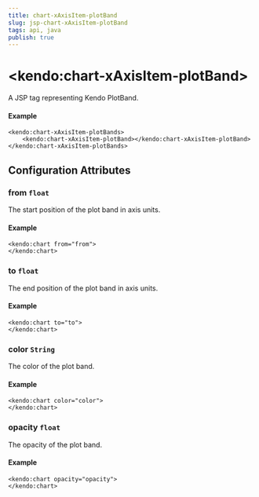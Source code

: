 ```yaml
---
title: chart-xAxisItem-plotBand
slug: jsp-chart-xAxisItem-plotBand
tags: api, java
publish: true
---
```


# \<kendo:chart-xAxisItem-plotBand\>
A JSP tag representing Kendo PlotBand.

#### Example
    <kendo:chart-xAxisItem-plotBands>
        <kendo:chart-xAxisItem-plotBand></kendo:chart-xAxisItem-plotBand>
    </kendo:chart-xAxisItem-plotBands>


## Configuration Attributes


### from `float`

The start position of the plot band in axis units.

#### Example
    <kendo:chart from="from">
    </kendo:chart>



### to `float`

The end position of the plot band in axis units.

#### Example
    <kendo:chart to="to">
    </kendo:chart>



### color `String`

The color of the plot band.

#### Example
    <kendo:chart color="color">
    </kendo:chart>



### opacity `float`

The opacity of the plot band.

#### Example
    <kendo:chart opacity="opacity">
    </kendo:chart>


